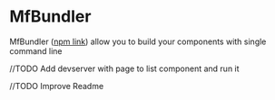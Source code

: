 # MfBundler

MfBundler ([npm link](https://www.npmjs.com/package/mf-bundler)) allow you to build your components with single command line

//TODO Add devserver with page to list component and run it

//TODO Improve Readme

